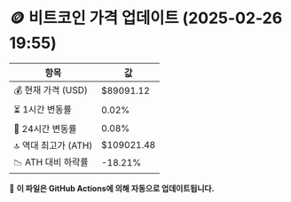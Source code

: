 # 🪙 비트코인 가격 업데이트 (2025-02-26 19:55)

| 항목                | 값 |
|--------------------|----------------|
| 💰 현재 가격 (USD) | $89091.12 |
| ⏳ 1시간 변동률    | 0.02% |
| 📆 24시간 변동률   | 0.08% |
| 🔝 역대 최고가 (ATH) | $109021.48 |
| 📉 ATH 대비 하락률 | -18.21% |

🔄 **이 파일은 GitHub Actions에 의해 자동으로 업데이트됩니다.**
